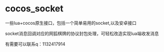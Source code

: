 # cocos_socket
一些lua+cocos原生接口，包括一个简单易用的socket,以及安卓接口

socket消息回调对应的网狐棋牌的协议封包处理，可轻松改造实现lua端收发消息

有需要可以联系q：1132417914
